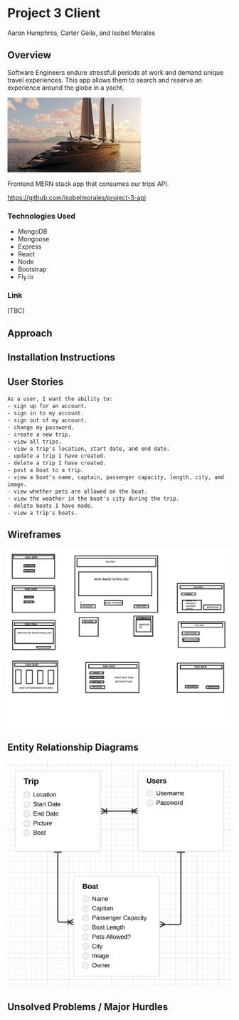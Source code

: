 # Project 3 Client

Aaron Humphres, Carter Geile, and Isobel Morales

## Overview 

Software Engineers endure stressfull periods at work and demand unique travel experiences. This app allows them to search and reserve an experience around the globe in a yacht.

![Alt text](images/YACHT.jpeg)


Frontend MERN stack app that consumes our trips API. 

https://github.com/isobelmorales/project-3-api

### Technologies Used
- MongoDB
- Mongoose
- Express
- React
- Node
- Bootstrap
- Fly.io

### Link

[TBC]

## Approach

## Installation Instructions

## User Stories 

```
As a user, I want the ability to: 
- sign up for an account.
- sign in to my account.
- sign out of my account.
- change my password.
- create a new trip.
- view all trips. 
- view a trip's location, start date, and end date.
- update a trip I have created.
- delete a trip I have created. 
- post a boat to a trip.
- view a boat's name, captain, passenger capacity, length, city, amd image.
- view whether pets are allowed on the boat.
- view the weather in the boat's city during the trip.
- delete boats I have made.
- view a trip's boats. 
```

## Wireframes

![Alt text](images/YACHT%20WIREFRAMES.png)

## Entity Relationship Diagrams
![ERD](images/NEW-ERD.png)

## Unsolved Problems / Major Hurdles 
